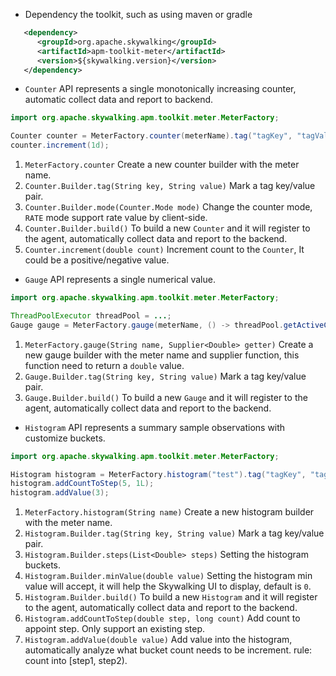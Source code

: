 * Dependency the toolkit, such as using maven or gradle
```xml
   <dependency>
      <groupId>org.apache.skywalking</groupId>
      <artifactId>apm-toolkit-meter</artifactId>
      <version>${skywalking.version}</version>
   </dependency>
```

* `Counter` API represents a single monotonically increasing counter, automatic collect data and report to backend.
```java
import org.apache.skywalking.apm.toolkit.meter.MeterFactory;

Counter counter = MeterFactory.counter(meterName).tag("tagKey", "tagValue").mode(Counter.Mode.INCREMENT).build();
counter.increment(1d);
```
1. `MeterFactory.counter` Create a new counter builder with the meter name.
1. `Counter.Builder.tag(String key, String value)` Mark a tag key/value pair.
1. `Counter.Builder.mode(Counter.Mode mode)` Change the counter mode, `RATE` mode support rate value by client-side.
1. `Counter.Builder.build()` To build a new `Counter` and it will register to the agent, automatically collect data and report to the backend.
1. `Counter.increment(double count)` Increment count to the `Counter`, It could be a positive/negative value.

* `Gauge` API represents a single numerical value.
```java
import org.apache.skywalking.apm.toolkit.meter.MeterFactory;

ThreadPoolExecutor threadPool = ...;
Gauge gauge = MeterFactory.gauge(meterName, () -> threadPool.getActiveCount()).tag("tagKey", "tagValue").build();
```
1. `MeterFactory.gauge(String name, Supplier<Double> getter)` Create a new gauge builder with the meter name and supplier function, this function need to return a `double` value.
1. `Gauge.Builder.tag(String key, String value)` Mark a tag key/value pair.
1. `Gauge.Builder.build()` To build a new `Gauge` and it will register to the agent, automatically collect data and report to the backend.

* `Histogram` API represents a summary sample observations with customize buckets.
```java
import org.apache.skywalking.apm.toolkit.meter.MeterFactory;

Histogram histogram = MeterFactory.histogram("test").tag("tagKey", "tagValue").steps(Arrays.asList(1, 5, 10)).minValue(0).build();
histogram.addCountToStep(5, 1L);
histogram.addValue(3);
```
1. `MeterFactory.histogram(String name)` Create a new histogram builder with the meter name.
1. `Histogram.Builder.tag(String key, String value)` Mark a tag key/value pair.
1. `Histogram.Builder.steps(List<Double> steps)` Setting the histogram buckets.
1. `Histogram.Builder.minValue(double value)` Setting the histogram min value will accept, it will help the Skywalking UI to display, default is `0`.
1. `Histogram.Builder.build()` To build a new `Histogram` and it will register to the agent, automatically collect data and report to the backend.
1. `Histogram.addCountToStep(double step, long count)` Add count to appoint step. Only support an existing step.
1. `Histogram.addValue(double value)` Add value into the histogram, automatically analyze what bucket count needs to be increment. rule: count into [step1, step2).

